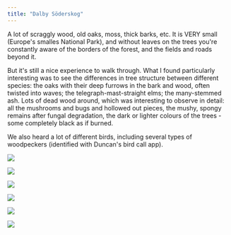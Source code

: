 ```yaml
---
title: "Dalby Söderskog"
---
```


A lot of scraggly wood, old oaks, moss, thick barks, etc. It is VERY small (Europe's smalles National Park), and without leaves on the trees you're constantly aware of the borders of the forest, and the fields and roads beyond it. 

But it's still a nice experience to walk through. What I found particularly interesting was to see the differences in tree structure between different species: the oaks with their deep furrows in the bark and wood, often twisted into waves; the telegraph-mast-straight elms; the many-stemmed ash. Lots of dead wood around, which was interesting to observe in detail: all the mushrooms and bugs and hollowed out pieces, the mushy, spongy remains after fungal degradation, the dark or lighter colours of the trees - some completely black as if burned. 

We also heard a lot of different birds, including several types of woodpeckers (identified with Duncan's bird call app). 

![](projects/attachments/DSCF8325.jpeg)

![](projects/attachments/DSCF8316.jpeg)

![](projects/attachments/DSCF8309.jpeg)

![](projects/attachments/DSCF8296.jpeg)

![](projects/attachments/DSCF8289.jpeg)

![](projects/attachments/DSCF8328.jpeg)